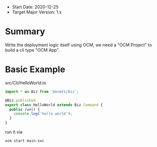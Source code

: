 * Start Date: 2020-12-25
* Target Major Version: 1.x

# Summary

Write the deployment logic itself using OCM, we need a "OCM Project" to build a cli type "OCM App".

# Basic Example

src/Cli/HelloWorld.ts

```ts
import * as Biz from '@ocmts/biz';

@Biz.published
export class HelloWorld extends Biz.Command {
  public run() {
    console.log('hello world');
  }
}
```

run it via

```sh
ocm start main-svc
```


